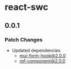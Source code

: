# react-swc

## 0.0.1

### Patch Changes

- Updated dependencies
  - mui-form-hook@2.0.0
  - ref-component@2.0.0
